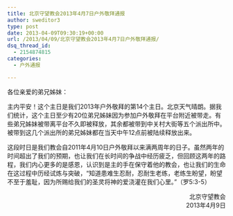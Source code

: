 ```yaml
---
title: 北京守望教会2013年4月7日户外敬拜通报
author: sweditor3
type: post
date: 2013-04-09T09:30:19+00:00
url: /2013/04/09/北京守望教会2013年4月7日户外敬拜通报/
dsq_thread_id:
  - 2154874815
categories:
  - 户外通报

---
```

各位亲爱的弟兄姊妹：

主内平安！这个主日是我们2013年户外敬拜的第14个主日。北京天气晴朗。据我们统计，这个主日至少有20位弟兄姊妹因为参加户外敬拜在平台附近被带走。有些弟兄姊妹被带离平台不久即被释放，其余都被带到中关村大街等五个派出所中。被带到这几个派出所的弟兄姊妹都在当天中午12点前被陆续释放出来。

这段时日是我们教会自2011年4月10日户外敬拜以来满两周年的日子。虽然两年的时间超出了我们的预期，也让我们在长时间的争战中经历疲乏，但回顾这两年的路程，我们内心更多的是感恩，认识到是主的手在保守着他的教会，也让我们的生命在这过程中历经试炼与突破，“知道患难生忍耐，忍耐生老练，老练生盼望，盼望不至于羞耻，因为所赐给我们的圣灵将神的爱浇灌在我们心里。”（罗5:3-5）

<p style="text-align: right;">
  北京守望教会<br /> 2013年4月9日
</p>